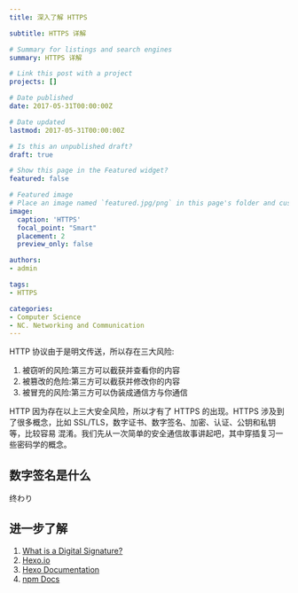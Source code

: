 ```yaml
---
title: 深入了解 HTTPS 

subtitle: HTTPS 详解

# Summary for listings and search engines
summary: HTTPS 详解

# Link this post with a project
projects: []

# Date published
date: 2017-05-31T00:00:00Z

# Date updated
lastmod: 2017-05-31T00:00:00Z

# Is this an unpublished draft?
draft: true

# Show this page in the Featured widget?
featured: false

# Featured image
# Place an image named `featured.jpg/png` in this page's folder and customize its options here.
image:
  caption: 'HTTPS'
  focal_point: "Smart"
  placement: 2
  preview_only: false

authors:
- admin

tags:
- HTTPS

categories:
- Computer Science
- NC. Networking and Communication
---
```


HTTP 协议由于是明文传送，所以存在三大风险:

1. 被窃听的风险:第三方可以截获并查看你的内容
2. 被篡改的危险:第三方可以截获并修改你的内容
3. 被冒充的风险:第三方可以伪装成通信方与你通信

HTTP 因为存在以上三大安全风险，所以才有了 HTTPS 的出现。HTTPS 涉及到了很多概念，比如 SSL/TLS，数字证书、数字签名、加密、认证、公钥和私钥等，比较容易 混淆。我们先从一次简单的安全通信故事讲起吧，其中穿插复习一些密码学的概念。

## 数字签名是什么

终わり


## 进一步了解

1. [What is a Digital Signature?](http://www.youdzone.com/signature.html)
2. [Hexo.io](https://hexo.io/)
3. [Hexo Documentation](https://hexo.io/docs/)
3. [npm Docs](https://docs.npmjs.com/)